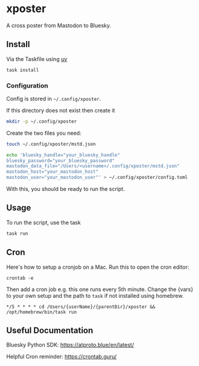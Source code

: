 # xposter

A cross poster from Mastodon to Bluesky.

## Install

Via the Taskfile using [uv](https://github.com/astral-sh/uv)

```bash
task install
```

### Configuration

Config is stored in `~/.config/xposter`.

If this directory does not exist then create it

```bash
mkdir -p ~/.config/xposter
```

Create the two files you need:

```bash
touch ~/.config/xposter/mstd.json
```

```bash
echo 'bluesky_handle="your_bluesky_handle"
bluesky_password="your_bluesky_password"
mastodon_data_file="/Users/<username>/.config/xposter/mstd.json"
mastodon_host="your_mastodon_host"
mastodon_user="your_mastodon_user"' > ~/.config/xposter/config.toml
```

With this, you should be ready to run the script.

## Usage

To run the script, use the task

```bash
task run
```

## Cron

Here's how to setup a cronjob on a Mac. Run this to open the cron editor:

```
crontab -e
```

Then add a cron job e.g. this one runs every 5th minute. Change the {vars} to your own setup and the path to `task` if not installed using homebrew.

```
*/5 * * * * cd /Users/{userName}/{parentDir}/xposter && /opt/homebrew/bin/task run
```

## Useful Documentation

Bluesky Python SDK: https://atproto.blue/en/latest/

Helpful Cron reminder: https://crontab.guru/
